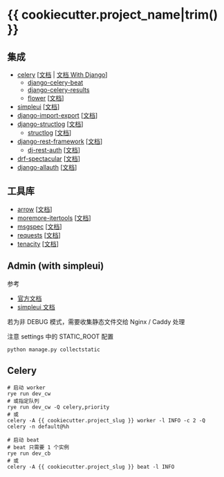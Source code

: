# {{ cookiecutter.project_name|trim() }}

## 集成

- [celery](https://github.com/celery/celery) [[文档](https://docs.celeryq.dev/en/stable/) | [文档 With Django](https://docs.celeryq.dev/en/stable/django/index.html)]
    - [django-celery-beat](https://github.com/celery/django-celery-beat)
    - [django-celery-results](https://github.com/celery/django-celery-results)
    - [flower](https://github.com/mher/flower) [[文档](https://flower.readthedocs.io/en/latest/)]
- [simpleui](https://github.com/newpanjing/simpleui) [[文档](https://newpanjing.github.io/simpleui_docs/config.html)]
- [django-import-export](https://github.com/django-import-export/django-import-export) [[文档](https://django-import-export.readthedocs.io/en/latest/)]
- [django-structlog](https://github.com/jrobichaud/django-structlog) [[文档](https://django-structlog.readthedocs.io/en/latest/)]
    - [structlog](https://github.com/hynek/structlog) [[文档](https://www.structlog.org/en/stable/)]
- [django-rest-framework](https://github.com/encode/django-rest-framework/tree/master) [[文档](https://www.django-rest-framework.org/)]
    - [dj-rest-auth](https://github.com/iMerica/dj-rest-auth) [[文档](https://dj-rest-auth.readthedocs.io/en/latest/)]
- [drf-spectacular](https://github.com/tfranzel/drf-spectacular) [[文档](https://drf-spectacular.readthedocs.io/en/latest/)]
- [django-allauth](https://github.com/pennersr/django-allauth) [[文档](https://docs.allauth.org/en/latest/)]

## 工具库

- [arrow](https://github.com/arrow-py/arrow) [[文档](https://arrow.readthedocs.io/en/latest/)]
- [moremore-itertools](https://github.com/more-itertools/more-itertools) [[文档](https://more-itertools.readthedocs.io/en/latest/)]
- [msgspec](https://github.com/jcrist/msgspec) [[文档](https://jcristharif.com/msgspec/)]
- [requests](https://github.com/psf/requests) [[文档](https://requests.readthedocs.io/en/latest/)]
- [tenacity](https://github.com/jd/tenacity) [[文档](https://tenacity.readthedocs.io/en/latest/)]

## Admin (with simpleui)

参考

- [官方文档](https://docs.djangoproject.com/zh-hans/5.1/ref/contrib/admin/)
- [simpleui 文档](https://github.com/newpanjing/simpleui)

若为非 DEBUG 模式，需要收集静态文件交给 Nginx / Caddy 处理

注意 settings 中的 STATIC_ROOT 配置

```shell
python manage.py collectstatic
```

## Celery

```shell
# 启动 worker
rye run dev_cw
# 或指定队列
rye run dev_cw -Q celery,priority
# 或
celery -A {{ cookiecutter.project_slug }} worker -l INFO -c 2 -Q celery -n default@%h

# 启动 beat
# beat 只需要 1 个实例
rye run dev_cb
# 或
celery -A {{ cookiecutter.project_slug }} beat -l INFO
```
